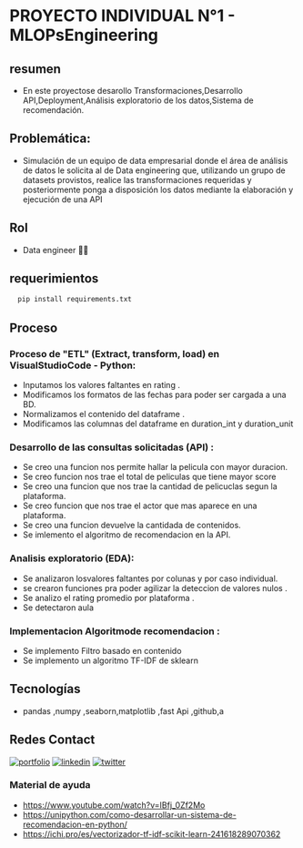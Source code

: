 # PROYECTO INDIVIDUAL N°1 -  MLOPsEngineering
## resumen 
- En este proyectose desarollo Transformaciones,Desarrollo API,Deployment,Análisis exploratorio de los datos,Sistema de recomendación.
## Problemática:
- Simulación de un equipo de data empresarial donde el área de análisis de datos le solicita al de Data engineering que, utilizando un grupo de datasets provistos, realice las transformaciones requeridas y posteriormente ponga a disposición los datos mediante la elaboración y ejecución de una API
## Rol
- Data engineer 👩‍💻

## requerimientos
```bash
  pip install requirements.txt
```

## Proceso
### Proceso de "ETL" (Extract, transform, load) en VisualStudioCode - Python:
- Inputamos los valores faltantes  en rating .
- Modificamos los formatos de las fechas para poder ser cargada a una BD.
- Normalizamos el contenido del dataframe .
- Modificamos las columnas del dataframe en duration_int  y duration_unit 
### Desarrollo de las consultas solicitadas (API) :
- Se creo una funcion nos permite hallar la pelicula con mayor duracion.
- Se creo funcion nos trae el total de peliculas que tiene mayor score
- Se creo una funcion que nos trae la cantidad de pelicuclas segun la plataforma.
- Se creo funcion que nos trae el actor que mas aparece en una plataforma.
- Se creo una funcion  devuelve la cantidada de contenidos.
- Se imlemento el algoritmo de recomendacion en la API.
### Analisis exploratorio (EDA):
- Se analizaron losvalores faltantes por colunas y por caso individual.
- se crearon funciones pra poder agilizar la deteccion de valores nulos .
- Se analizo el rating promedio por plataforma .
- Se detectaron aula
### Implementacion Algoritmode recomendacion :
- Se implemento Filtro basado en contenido 
- Se implemento un algoritmo TF-IDF de sklearn 
## Tecnologías
- pandas ,numpy ,seaborn,matplotlib ,fast Api ,github,a
##  Redes Contact
[![portfolio](https://img.shields.io/badge/my_portfolio-000?style=for-the-badge&logo=ko-fi&logoColor=white)](https://accessible-violin-3af.notion.site/JHON-VELASQUE-4a7d7615f94c40ffb21421c395927966)
[![linkedin](https://img.shields.io/badge/linkedin-0A66C2?style=for-the-badge&logo=linkedin&logoColor=white)](https://www.linkedin.com/in/jhon-velasque-228093211/)
[![twitter](https://img.shields.io/badge/youtube-FF0000?style=for-the-badge&logo=youtube&logoColor=white)](https://www.youtube.com/@HOLAMeDicenJHON)

### Material de ayuda 
- https://www.youtube.com/watch?v=IBfj_0Zf2Mo
- https://unipython.com/como-desarrollar-un-sistema-de-recomendacion-en-python/
- https://ichi.pro/es/vectorizador-tf-idf-scikit-learn-241618289070362

